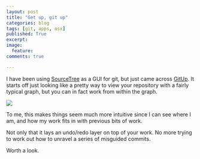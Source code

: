 ```yaml
---
layout: post
title: "Get up, git up"
categories: blog
tags: [git, apps, osx]
published: True
excerpt: 
image: 
  feature:
comments: true

---
```


I have been using [SourceTree](https://www.sourcetreeapp.com) as a GUI for git, but just came across [GitUp](http://gitup.co). It starts off just looking like a pretty way to view your repository with a fairly typical graph, but you can in fact work from within the graph.

![]({filename}/images/gitup_160113.gif)

To me, this makes things seem much more intuitive since I can see where I am, and how my work fits in with previous bits of work.

Not only that it lays an undo/redo layer on top of your work. No more trying to work out how to unravel a series of misguided commits.

Worth a look. 

